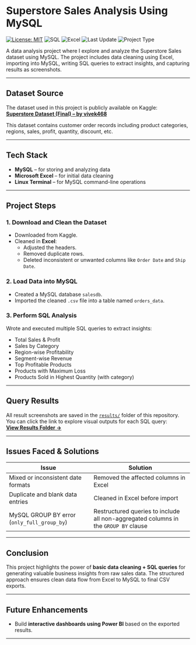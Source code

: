 # Superstore Sales Analysis Using MySQL


[![License: MIT](https://img.shields.io/badge/License-MIT-yellow.svg)](LICENSE)
![SQL](https://img.shields.io/badge/Language-SQL-blue)
![Excel](https://img.shields.io/badge/Cleaning-Excel-green)
![Last Update](https://img.shields.io/github/last-commit/Hridya2001/kaggle-sales-data-mysql-analysis?color=orange)
![Project Type](https://img.shields.io/badge/Type-Data--Analysis-critical)


A data analysis project where I explore and analyze the Superstore Sales dataset using MySQL. The project includes data cleaning using Excel, importing into MySQL, writing SQL queries to extract insights, and capturing results as screenshots.

---

##  Dataset Source


The dataset used in this project is publicly available on Kaggle:  
 **[Superstore Dataset (Final) – by vivek468](https://www.kaggle.com/datasets/vivek468/superstore-dataset-final)**

This dataset contains customer order records including product categories, regions, sales, profit, quantity, discount, etc.

---

## Tech Stack

- **MySQL** – for storing and analyzing data  
- **Microsoft Excel** – for initial data cleaning  
- **Linux Terminal** – for MySQL command-line operations

---

##  Project Steps

###  1. Download and Clean the Dataset
- Downloaded from Kaggle.
- Cleaned in **Excel**:
  - Adjusted the headers.
  - Removed duplicate rows.
  - Deleted inconsistent or unwanted columns like `Order Date` and `Ship Date`.

### 2. Load Data into MySQL
- Created a MySQL database `salesdb`.
- Imported the cleaned `.csv` file into a table named `orders_data`.

###  3. Perform SQL Analysis
Wrote and executed multiple SQL queries to extract insights:

-  Total Sales & Profit  
-  Sales by Category  
-  Region-wise Profitability  
-  Segment-wise Revenue  
-  Top Profitable Products  
-  Products with Maximum Loss  
-  Products Sold in Highest Quantity (with category)

---

##  Query Results

All result screenshots are saved in the [`results/`](results/) folder of this repository.  
You can click the link to explore visual outputs for each SQL query:  
**[View Results Folder →](./results/)**

---

##  Issues Faced & Solutions

| Issue | Solution |
|-------|----------|
|  Mixed or inconsistent date formats | Removed the affected columns in Excel |
|  Duplicate and blank data entries | Cleaned in Excel before import |
|  MySQL GROUP BY error (`only_full_group_by`) | Restructured queries to include all non-aggregated columns in the `GROUP BY` clause |


---

## Conclusion

This project highlights the power of **basic data cleaning + SQL queries** for generating valuable business insights from raw sales data. The structured approach ensures clean data flow from Excel to MySQL to final CSV exports.

---

##  Future Enhancements

- Build **interactive dashboards using Power BI** based on the exported results.

---




